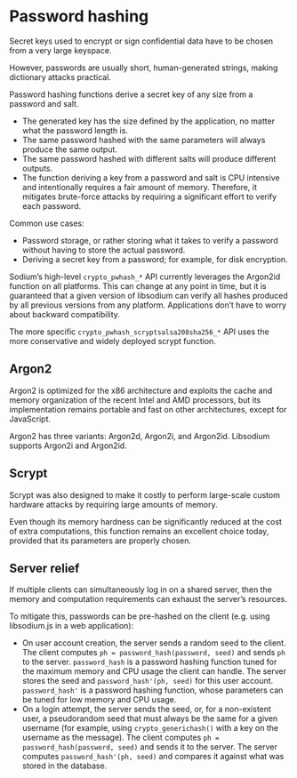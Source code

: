 # Password hashing

Secret keys used to encrypt or sign confidential data have to be chosen from a very large keyspace.

However, passwords are usually short, human-generated strings, making dictionary attacks practical.

Password hashing functions derive a secret key of any size from a password and salt.

  - The generated key has the size defined by the application, no matter what the password length is.
  - The same password hashed with the same parameters will always produce the same output.
  - The same password hashed with different salts will produce different outputs.
  - The function deriving a key from a password and salt is CPU intensive and intentionally requires a fair amount of memory. Therefore, it mitigates brute-force attacks by requiring a significant effort to verify each password.

Common use cases:

  - Password storage, or rather storing what it takes to verify a password without having to store the actual password.
  - Deriving a secret key from a password; for example, for disk encryption.

Sodium’s high-level `crypto_pwhash_*` API currently leverages the Argon2id function on all platforms. This can change at any point in time, but it is guaranteed that a given version of libsodium can verify all hashes produced by all previous versions from any platform. Applications don’t have to worry about backward compatibility.

The more specific `crypto_pwhash_scryptsalsa208sha256_*` API uses the more conservative and widely deployed scrypt function.

## Argon2

Argon2 is optimized for the x86 architecture and exploits the cache and memory organization of the recent Intel and AMD processors, but its implementation remains portable and fast on other architectures, except for JavaScript.

Argon2 has three variants: Argon2d, Argon2i, and Argon2id. Libsodium supports Argon2i and Argon2id.

## Scrypt

Scrypt was also designed to make it costly to perform large-scale custom hardware attacks by requiring large amounts of memory.

Even though its memory hardness can be significantly reduced at the cost of extra computations, this function remains an excellent choice today, provided that its parameters are properly chosen.

## Server relief

If multiple clients can simultaneously log in on a shared server, then the memory and computation requirements can exhaust the server’s resources.

To mitigate this, passwords can be pre-hashed on the client (e.g. using libsodium.js in a web application):

  - On user account creation, the server sends a random seed to the client. The client computes `ph = password_hash(password, seed)` and sends `ph` to the server. `password_hash` is a password hashing function tuned for the maximum memory and CPU usage the client can handle. The server stores the seed and `password_hash'(ph, seed)` for this user account. `password_hash'` is a password hashing function, whose parameters can be tuned for low memory and CPU usage.
  - On a login attempt, the server sends the seed, or, for a non-existent user, a pseudorandom seed that must always be the same for a given username (for example, using `crypto_generichash()` with a key on the username as the message). The client computes `ph = password_hash(password, seed)` and sends it to the server. The server computes `password_hash'(ph, seed)` and compares it against what was stored in the database.
